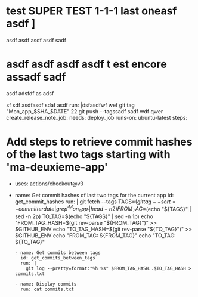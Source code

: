 # test SUPER TEST 1-1-1 last oneasf asdf ]

asdf asdf 
asdf asdf sadf 

# asdf asdf asdf asdf  t est encore assadf sadf 
asdf adsfdf  as adsf

sf sdf 
 asdfasdf sdaf asdf 
run: |dsfasdfwf wef
git tag "Mon_app_$SHA_$DATE" 22 
git push --tagssadf sadf 
wdf qwer 
create_release_note_job:
needs: deploy_job
runs-on: ubuntu-latest
steps:
# Add steps to retrieve commit hashes of the last two tags starting with 'ma-deuxieme-app'
- uses: actions/checkout@v3
- name: Get commit hashes of last two tags for the current app
id: get_commit_hashes
run: |
git fetch --tags
TAGS=$(git tag --sort=-committerdate | grep '^Mon_app_' | head -n 2)
FROM_TAG=$(echo "${TAGS}" | sed -n 2p)
TO_TAG=$(echo "${TAGS}" | sed -n 1p)
echo "FROM_TAG_HASH=$(git rev-parse "${FROM_TAG}")" >> $GITHUB_ENV
echo "TO_TAG_HASH=$(git rev-parse "${TO_TAG}")" >> $GITHUB_ENV
echo "FROM_TAG: ${FROM_TAG}"
echo "TO_TAG: ${TO_TAG}"

      - name: Get commits between tags
        id: get_commits_between_tags
        run: |
          git log --pretty=format:"%h %s" $FROM_TAG_HASH..$TO_TAG_HASH > commits.txt

      - name: Display commits
        run: cat commits.txt